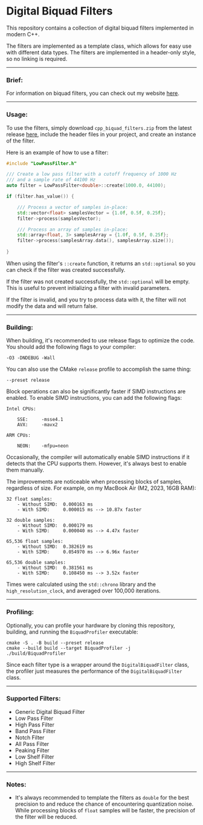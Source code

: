 # Digital Biquad Filters

This repository contains a collection of digital biquad filters implemented in
modern C++. 

The filters are implemented as a template class, which allows for
easy use with different data types. The filters are implemented in a header-only
style, so no linking is required.

---

### Brief:

For information on biquad filters, you can check out my
website [here](https://atparisi.com/html/digitalBiquadFilter.html).

---

### Usage:

To use the filters, simply download `cpp_biquad_filters.zip` from the latest release [here](https://github.com/alex-parisi/biquad-filters/releases/latest), include the 
header files in your project, and create an instance of the filter. 

Here is an example of how to use a filter:

```cpp
#include "LowPassFilter.h"

/// Create a low pass filter with a cutoff frequency of 1000 Hz
/// and a sample rate of 44100 Hz
auto filter = LowPassFilter<double>::create(1000.0, 44100);

if (filter.has_value()) {

    /// Process a vector of samples in-place:
    std::vector<float> samplesVector = {1.0f, 0.5f, 0.25f};
    filter->process(samplesVector);

    /// Process an array of samples in-place:
    std::array<float, 3> samplesArray = {1.0f, 0.5f, 0.25f};
    filter->process(samplesArray.data(), samplesArray.size());
    
}
```

When using the filter's `::create` function, it returns an `std::optional` so
you can check if the filter was created successfully. 

If the filter was not
created successfully, the `std::optional` will be empty. This is useful to
prevent initializing a filter with invalid parameters.

If the filter is invalid, and you try to process data with it, the filter will
not modify the data and will return false.

---

### Building:

When building, it's recommended to use release flags to optimize the code. You
should add the following flags to your compiler:
```
-O3 -DNDEBUG -Wall
```
You can also use the CMake `release` profile to accomplish the same thing:
```
--preset release
```

Block operations can also be significantly faster if SIMD instructions are
enabled. To enable SIMD instructions, you can add the following flags:
```
Intel CPUs:

    SSE:     -msse4.1 
    AVX:     -mavx2
    
ARM CPUs: 

    NEON:    -mfpu=neon
```
Occasionally, the compiler will automatically enable SIMD instructions if it
detects that the CPU supports them. However, it's always best to enable them
manually.

The improvements are noticeable when processing blocks of samples, regardless
of size. For example, on my MacBook Air (M2, 2023, 16GB RAM):
```
32 float samples:
    - Without SIMD:  0.000163 ms
    - With SIMD:     0.000015 ms --> 10.87x faster
    
32 double samples:
    - Without SIMD:  0.000179 ms
    - With SIMD:     0.000040 ms --> 4.47x faster

65,536 float samples:
    - Without SIMD:  0.382619 ms
    - With SIMD:     0.054970 ms --> 6.96x faster
    
65,536 double samples:
    - Without SIMD:  0.381561 ms
    - With SIMD:     0.108450 ms --> 3.52x faster
```

Times were calculated using the `std::chrono` library and the 
`high_resolution_clock`, and averaged over 100,000 iterations.

---

### Profiling:

Optionally, you can profile your hardware by cloning this repository, building,
and running the `BiquadProfiler` executable:

```
cmake -S . -B build --preset release
cmake --build build --target BiquadProfiler -j
./build/BiquadProfiler
```

Since each filter type is a wrapper around the `DigitalBiquadFilter` class, the
profiler just measures the performance of the `DigitalBiquadFilter` class.

---

### Supported Filters:

- Generic Digital Biquad Filter
- Low Pass Filter
- High Pass Filter
- Band Pass Filter
- Notch Filter
- All Pass Filter
- Peaking Filter
- Low Shelf Filter
- High Shelf Filter

---

### Notes:

- It's always recommended to template the filters as `double` for the best
  precision to and reduce the chance of encountering quantization noise. While
  processing blocks of `float` samples will be faster, the precision of the
  filter will be reduced.